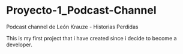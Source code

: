 # Proyecto-1_Podcast-Channel
Podcast channel de León Krauze - Historias Perdidas

This is my first project that i have created since i decide to become a developer.
